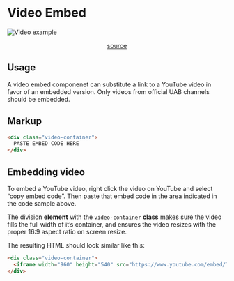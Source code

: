 # Video Embed

![Video example](/linear/video.png)

<p style="text-align: center;">
<a href="https://github.com/UAB-IT/linear/blob/master/src/scss/02-base/_media.scss" target="_blank">source</a>
</p>

## Usage

A video embed componenet can substitute a link to a YouTube video in favor of an embedded version. Only videos from official UAB channels should be embedded.

## Markup

```html
<div class="video-container">
  PASTE EMBED CODE HERE
</div>
```

## Embedding video

To embed a YouTube video, right click the video on YouTube and select “copy embed code”. Then paste that embed code in the area indicated in the code sample above.

The division **element** with the `video-container` **class** makes sure the video fills the full width of it’s container, and ensures the video resizes with the proper 16:9 aspect ratio on screen resize.

The resulting HTML should look similar like this:

```html
<div class="video-container">
  <iframe width="960" height="540" src="https://www.youtube.com/embed/Tlt6S8gofuI" frameborder="0" allow="accelerometer; autoplay; encrypted-media; gyroscope; picture-in-picture" allowfullscreen></iframe>
</div>
```
